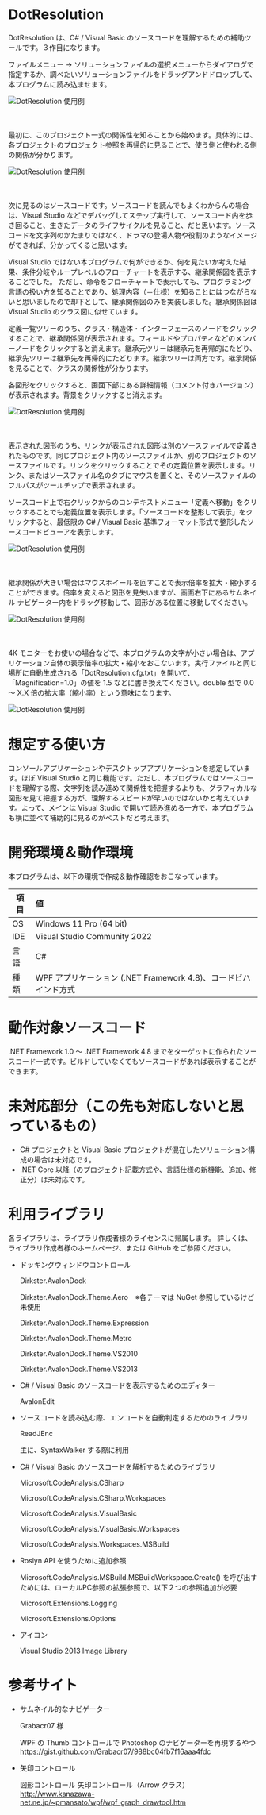 # DotResolution
DotResolution は、C# / Visual Basic のソースコードを理解するための補助ツールです。３作目になります。

ファイルメニュー → ソリューションファイルの選択メニューからダイアログで指定するか、調べたいソリューションファイルをドラッグアンドドロップして、本プログラムに読み込ませます。

![DotResolution 使用例](https://github.com/sutefu7/DotResolution/blob/main/Docs/Images/01-solution-load.gif "ソリューションファイルを読み込む")

<br></br>
最初に、このプロジェクト一式の関係性を知ることから始めます。具体的には、各プロジェクトのプロジェクト参照を再帰的に見ることで、使う側と使われる側の関係が分かります。

![DotResolution 使用例](https://github.com/sutefu7/DotResolution/blob/main/Docs/Images/02-solution-tree-watch.gif "プロジェクト間の参照関係図を見る")

<br></br>
次に見るのはソースコードです。ソースコードを読んでもよくわからんの場合は、Visual Studio などでデバッグしてステップ実行して、ソースコード内を歩き回ること、生きたデータのライフサイクルを見ること、だと思います。ソースコードを文字列のかたまりではなく、ドラマの登場人物や役割のようなイメージができれば、分かってくると思います。

Visual Studio ではない本プログラムで何ができるか、何を見たいか考えた結果、条件分岐やループレベルのフローチャートを表示する、継承関係図を表示することでした。
ただし、命令をフローチャートで表示しても、プログラミング言語の扱い方を知ることであり、処理内容（＝仕様）を知ることにはつながらないと思いましたので却下として、継承関係図のみを実装しました。継承関係図は Visual Studio のクラス図に似せています。

定義一覧ツリーのうち、クラス・構造体・インターフェースのノードをクリックすることで、継承関係図が表示されます。フィールドやプロパティなどのメンバーノードをクリックすると消えます。継承元ツリーは継承元を再帰的にたどり、継承先ツリーは継承先を再帰的にたどります。継承ツリーは両方です。継承関係を見ることで、クラスの関係性が分かります。

各図形をクリックすると、画面下部にある詳細情報（コメント付きバージョン）が表示されます。背景をクリックすると消えます。

![DotResolution 使用例](https://github.com/sutefu7/DotResolution/blob/main/Docs/Images/03-source-tree-watch.gif "ソースコードを見る")

<br></br>
表示された図形のうち、リンクが表示された図形は別のソースファイルで定義されたものです。同じプロジェクト内のソースファイルか、別のプロジェクトのソースファイルです。リンクをクリックすることでその定義位置を表示します。リンク、またはソースファイル名のタブにマウスを置くと、そのソースファイルのフルパスがツールチップで表示されます。

ソースコード上で右クリックからのコンテキストメニュー「定義へ移動」をクリックすることでも定義位置を表示します。「ソースコードを整形して表示」をクリックすると、最低限の C# / Visual Basic 基準フォーマット形式で整形したソースコードビューアを表示します。

![DotResolution 使用例](https://github.com/sutefu7/DotResolution/blob/main/Docs/Images/04-source-tree-watch.gif "リンククリック、または定義へ移動でダイレクトジャンプ")

<br></br>
継承関係が大きい場合はマウスホイールを回すことで表示倍率を拡大・縮小することができます。倍率を変えると図形を見失いますが、画面右下にあるサムネイル ナビゲーター内をドラッグ移動して、図形がある位置に移動してください。

![DotResolution 使用例](https://github.com/sutefu7/DotResolution/blob/main/Docs/Images/05-source-tree-expand.gif "表示倍率の拡大・縮小")

<br></br>
4K モニターをお使いの場合などで、本プログラムの文字が小さい場合は、アプリケーション自体の表示倍率の拡大・縮小をおこないます。実行ファイルと同じ場所に自動生成される「DotResolution.cfg.txt」を開いて、「Magnification=1.0」の値を 1.5 などに書き換えてください。double 型で 0.0 ～ X.X 倍の拡大率（縮小率）という意味になります。

![DotResolution 使用例](https://github.com/sutefu7/DotResolution/blob/main/Docs/Images/06-application-expand.gif "アプリケーションの表示倍率の拡大・縮小")

# 想定する使い方

コンソールアプリケーションやデスクトップアプリケーションを想定しています。ほぼ Visual Studio と同じ機能です。ただし、本プログラムではソースコードを理解する際、文字列を読み進めて関係性を把握するよりも、グラフィカルな図形を見て把握する方が、理解するスピードが早いのではないかと考えています。よって、メインは Visual Studio で開いて読み進める一方で、本プログラムも横に並べて補助的に見るのがベストだと考えます。

# 開発環境＆動作環境

本プログラムは、以下の環境で作成＆動作確認をおこなっています。

| 項目 | 値                                                               |
| ----- |:---------------------------------------------------- |
| OS   | Windows 11 Pro (64 bit)                              |
| IDE  | Visual Studio Community 2022                     |
| 言語 | C#                                                       |
| 種類 | WPF アプリケーション (.NET Framework 4.8)、コードビハインド方式 |

# 動作対象ソースコード

.NET Framework 1.0 ～ .NET Framework 4.8 までをターゲットに作られたソースコード一式です。ビルドしていなくてもソースコードがあれば表示することができます。

# 未対応部分（この先も対応しないと思っているもの）

- C# プロジェクトと Visual Basic プロジェクトが混在したソリューション構成の場合は未対応です。
- .NET Core 以降（のプロジェクト記載方式や、言語仕様の新機能、追加、修正分）は未対応です。

# 利用ライブラリ

各ライブラリは、ライブラリ作成者様のライセンスに帰属します。
詳しくは、ライブラリ作成者様のホームページ、または GitHub をご参照ください。

- ドッキングウィンドウコントロール

   Dirkster.AvalonDock
   
   Dirkster.AvalonDock.Theme.Aero　※各テーマは NuGet 参照しているけど未使用
   
   Dirkster.AvalonDock.Theme.Expression
   
   Dirkster.AvalonDock.Theme.Metro
   
   Dirkster.AvalonDock.Theme.VS2010
   
   Dirkster.AvalonDock.Theme.VS2013

- C# / Visual Basic のソースコードを表示するためのエディター

   AvalonEdit

- ソースコードを読み込む際、エンコードを自動判定するためのライブラリ

   ReadJEnc
   
   主に、SyntaxWalker する際に利用

- C# / Visual Basic のソースコードを解析するためのライブラリ

   Microsoft.CodeAnalysis.CSharp
   
   Microsoft.CodeAnalysis.CSharp.Workspaces
   
   Microsoft.CodeAnalysis.VisualBasic
   
   Microsoft.CodeAnalysis.VisualBasic.Workspaces
   
   Microsoft.CodeAnalysis.Workspaces.MSBuild

- Roslyn API を使うために追加参照

   Microsoft.CodeAnalysis.MSBuild.MSBuildWorkspace.Create() を呼び出すためには、ローカルPC参照の拡張参照で、以下２つの参照追加が必要
   
   Microsoft.Extensions.Logging
   
   Microsoft.Extensions.Options

- アイコン

   Visual Studio 2013 Image Library

# 参考サイト

- サムネイル的なナビゲーター

   Grabacr07 様
   
   WPF の Thumb コントロールで Photoshop のナビゲーターを再現するやつ
   https://gist.github.com/Grabacr07/988bc04fb7f16aaa4fdc

- 矢印コントロール

   図形コントロール
   矢印コントロール（Arrow クラス）
   http://www.kanazawa-net.ne.jp/~pmansato/wpf/wpf_graph_drawtool.htm










